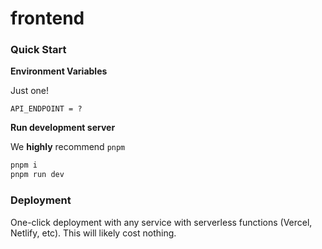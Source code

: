 # frontend

### Quick Start

**Environment Variables**

Just one!

```
API_ENDPOINT = ?
```

**Run development server**

We **highly** recommend `pnpm`

```bash
pnpm i
pnpm run dev
```

### Deployment

One-click deployment with any service with serverless functions (Vercel, Netlify, etc). This will likely cost nothing.
